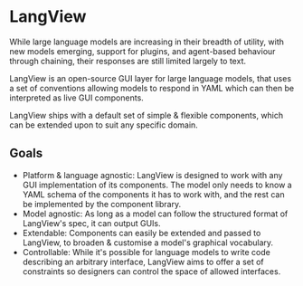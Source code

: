 # LangView

While large language models are increasing in their breadth of utility, with new models emerging, support for plugins, and agent-based behaviour through chaining, their responses are still limited largely to text.

LangView is an open-source GUI layer for large language models, that uses a set of conventions allowing models to respond in YAML which can then be interpreted as live GUI components.

LangView ships with a default set of simple & flexible components, which can be extended upon to suit any specific domain.

## Goals

- Platform & language agnostic: LangView is designed to work with any GUI implementation of its components. The model only needs to know a YAML schema of the components it has to work with, and the rest can be implemented by the component library.
- Model agnostic: As long as a model can follow the structured format of LangView's spec, it can output GUIs.
- Extendable: Components can easily be extended and passed to LangView, to broaden & customise a model's graphical vocabulary.
- Controllable: While it's possible for language models to write code describing an arbitrary interface, LangView aims to offer a set of constraints so designers can control the space of allowed interfaces.